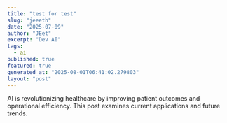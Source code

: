 ```yaml
---
title: "test for test"
slug: "jeeeth"
date: "2025-07-09"
author: "JEet"
excerpt: "Dev AI"
tags:
  - ai
published: true
featured: true
generated_at: "2025-08-01T06:41:02.279803"
layout: "post"
---
```


AI is revolutionizing healthcare by improving patient outcomes and operational efficiency. This post examines current applications and future trends.
